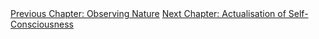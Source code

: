 <div id="nav"><a href="observing-nature.html">Previous Chapter: Observing Nature</a>
<a href="actualisation.html">Next Chapter: Actualisation of Self-Consciousness</a></div>

</section>

<!-- Introduction -->
[^1]: Samuel Beckett, *Nohow On* (London: John Calder, 1989), p. 101.
[^1.1]: Harris, *Hegel's Ladder*, I, p. 570.
[^2]: §299.
[^3]: Ibid.
[^4]: §300.
[^5]: Ibid.
<!-- Psychology -->
[^6]: §301.
[^7]: §302.
[^8]: §302.
[^9]: Michel Foucault, *Madness and Civilization*, translated by Richard Howard (London: Routledge, 2001), pp. 35 ff.
[^10]: §303.
[^11]: §304.
[^12]: §305.
[^13]: §306.
[^14]: Hyppolite, *Genesis and Structure*, p. 263.
[^15]: §307.
<!-- Physiognomy -->
[^16]: §310.
[^17]: For example, see Plato, *Timaeus*, 44c and onwards.
[^18]: §311.
[^19]: Theodor Adorno and Max Horkheimer, *Dialectic of Enlightenment*, translated by John Cumming (London: Verso, 1997), p. 27.
[^20]: §312.
[^21]: Alasdair MacIntyre, 'Hegel on Faces and Skulls', in *Hegel on Action*, edited by Arto Laitinen and Constantine Sandis (New York: Palgrave Macmillan, 2010), p. 177.
[^22]: §312.
[^23]: Ibid. Emphasis added.
[^24]: §316.
[^25]: §315.
[^26]: Harris, *Hegel's Ladder*, I, p. 576.
[^27]: §318.
[^28]: Ibid. Emphasis (in bold) added.
[^29]: §319.
[^30]: Cf. Harris, *Hegel's Ladder*, I, p. 579.
[^31]: §320.
[^32]: Quoted in §322. Lichtenberg's book title translates to 'On Physiognomy, Against the Physiognomists'.
[^33]: Ibid.
<!-- Phrenology -->
[^34]: §323. Hegel's term for phrenology is *Schädellehre*, which literally means 'skull theory'.
[^35]: Slavoj Žižek, *The Sublime Object of Ideology* (London: Verso, 2008), pp. 235-6.
[^36]: §343.
[^37]: §325.
[^38]: §327.
[^39]: Ibid.
[^40]: §328.
[^41]: §329.
[^41.1]: Charles Darwin, *The Descent of Man* (Ware: Wordsworth Editions, 2013), pp. 108-9.
[^42]: Ibid.
[^43]: A short account of Gall's theory -- and of the cultural-scientific context surrounding it -- can be found in Eric R. Kandel, *The Age of Insight* (New York: Random House, 2012), pp. 36 ff.
[^44]: §330.
[^45]: §331.
[^46]: Ibid.
[^47]: §333.
[^48]: §334.
[^49]: §335.
[^50]: §336.
[^51]: Harris, *Hegel's Ladder*, I, p. 594.
[^52]: James Poskett, *Materials of the Mind* (Chicago, IL: Chicago University Press, 2019), p. 13.
[^53]: §336.
[^54]: §337.
[^55]: Harris, *Hegel's Ladder*, I, p. 594.
[^56]: §338. Emphasis (in bold) added.
[^57]: §339.
[^58]: §343.
[^59]: §342.
[^60]: §343.
[^61]: Harris, *Hegel's Ladder*, I, p. 600.
[^62]: Kant, *Critique of Pure Reason*, A72/B97.
[^63]: §344.
[^64]: Inwood, 'Commentary' in *The Phenomenology of Spirit*, p. 428.
[^65]: §344.
[^66]: §345.
[^67]: Harris, *Hegel's Ladder*, I, p. 603.
[^68]: §346.
